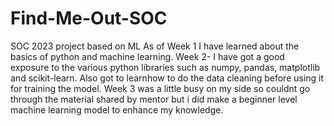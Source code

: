 # Find-Me-Out-SOC
SOC 2023 project based on ML
As of Week 1 I have learned about the basics of python and machine learning.
Week 2- I have got a good exposure to the various python libraries such as numpy, pandas, matplotlib and scikit-learn. Also got to learnhow to do the data cleaning before using it for training the model.
Week 3 was a little busy on my side so couldnt go through the material shared by mentor but i did make a beginner level machine learning model to enhance my knowledge.
